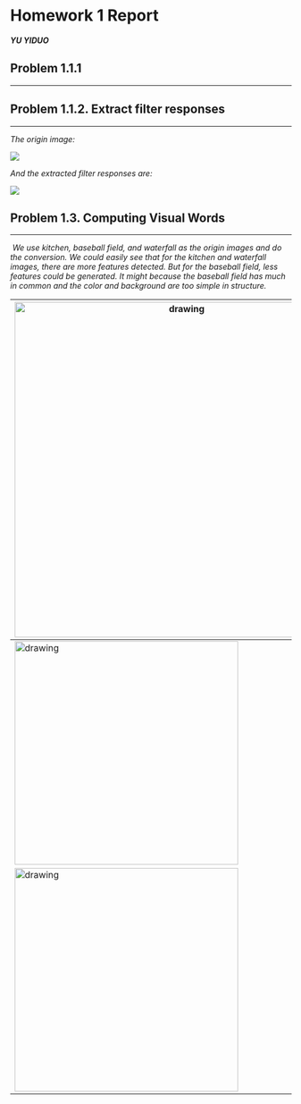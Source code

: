 # Homework 1 Report

***YU YIDUO***

## Problem 1.1.1

---







## Problem 1.1.2. Extract filter responses

-----

*The origin image:*

![](D:\Year3S\COMP5421\assignment\hw1_code_data\yyubm.assets\sun_aasmevtpkslccptd.jpg)

*And the extracted filter responses are:*

![](D:\Year3S\COMP5421\assignment\hw1_code_data\yyubm.assets\Q1.1.2.png)



## Problem 1.3. Computing Visual Words

---

​	*We use kitchen, baseball field, and waterfall as the origin images and do the conversion. We could easily see that for the kitchen and waterfall images, there are more features detected. But for the baseball field, less features could be generated. It might because the baseball field has much in common and the color and background are too simple in structure.*

| <img src="D:\Year3S\COMP5421\assignment\hw1_code_data\yyubm.assets\sun_aasmevtpkslccptd.jpg" alt="drawing" width="600"/> | ![](D:\Year3S\COMP5421\assignment\hw1_code_data\yyubm.assets\kitchen_wordmap.png) |
| ------------------------------------------------------------ | ------------------------------------------------------------ |
| <img src="D:\Year3S\COMP5421\assignment\hw1_code_data\yyubm.assets\sun_aabzxukrpryjakkd.jpg" alt="drawing" width="400"/> | ![](D:\Year3S\COMP5421\assignment\hw1_code_data\yyubm.assets\baseball_wordmap.png) |
| <img src="D:\Year3S\COMP5421\assignment\hw1_code_data\yyubm.assets\sun_aastyysdvtnkdcvt.jpg" alt="drawing" width="400"/> | ![](D:\Year3S\COMP5421\assignment\hw1_code_data\yyubm.assets\waterfall_wordmap.png) |

